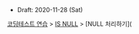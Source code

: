 * Draft: 2020-11-28 (Sat)

[코딩테스트 연습](https://programmers.co.kr/learn/challenges) > [IS NULL](https://programmers.co.kr/learn/challenges?selected_part_id=17045) > [NULL 처리하기](